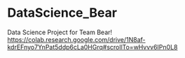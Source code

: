 # DataScience_Bear
Data Science Project for Team Bear! 
https://colab.research.google.com/drive/1N8af-kdrEFnyo7YnPat5ddp6cLa0HGrq#scrollTo=wHvvv6IPn0L8
